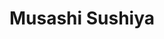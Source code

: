 ---
layout: place
title: Musashi Sushiya
permalink: /california/lake-forest/musashi-sushiya.html
stateAbbr: CA
stateName: California
cityName: Lake Forest
seo:
  type: restaurant
  links: http://www.musashisushiya.com/
place_id: ChIJw1192Pvo3IARPVqFayAZ19k
photos:
  - name: >-
      places/ChIJw1192Pvo3IARPVqFayAZ19k/photos/AeeoHcK0SBUEMFVAqWjYc7ycF5Gq2V08UiySTq1QZ4XtUXdtcdlk0zyniKOWVlftJlemakX4zY9Aof69MrbTIDyCDZ63ZDfRfMJzQkMNCtJ-PnCyUFHevahh2YNlv6Bv2UlCX1TeooG9p1gwsyHqeEomRSCtvBV1VIhoAPPmTUosuS19tFX_R27E30J-jPk1S3t9pGlgSzmyc7t0tgtiUhyVhzKVzgIIWbfMMFvv_lRhQ3oPPvWqcq2QmJaV-2l3PGVZuBgDt1SzwTxIoCrMTQiW9agoulFTlZUkRkm3eIytmvfUotfdE1hT_BoxaNQayQr_eAEpvEtvd_79muuxwQhNEba7_O-vqpmQ7iKYirOb77ivhcfXVeMGLYlfIv_CBTw4NHjP8_7_Fw6wQKCJXGFQXsksBI9XEsk4eil1e1tAZaL3ZQ
    widthPx: 4032
    heightPx: 3024
    authorAttributions:
      - displayName: Whistle Honey
        uri: https://maps.google.com/maps/contrib/105438453931540845680
        photoUri: >-
          https://lh3.googleusercontent.com/a/ACg8ocJJ_N0W7HQRr6JRCgHffDuueE6oPMpt6B59ZcWeRvyBkBX2mw=s100-p-k-no-mo
    flagContentUri: >-
      https://www.google.com/local/imagery/report/?cb_client=maps_api_places.places_api&image_key=!1e10!2sCIHM0ogKEICAgIDymr7lAQ&hl=en-US
    googleMapsUri: >-
      https://www.google.com/maps/place//data=!3m4!1e2!3m2!1sCIHM0ogKEICAgIDymr7lAQ!2e10!4m2!3m1!1s0x80dce8fbd87d5dc3:0xd9d719206b855a3d
  - name: >-
      places/ChIJw1192Pvo3IARPVqFayAZ19k/photos/AeeoHcLWbkRJisIgD6Picxk5wJfwBVG7WtA4uhir0nzY8YnbtEZfT5F0JTieUwuEMBVMhX-KQst41vQqknZ2AJnad-nKxWxkw50jz7Xo1P3ClqLQ8OF9QAxcPbiWpucg4JV2wJQKHib6dZoT6FBK0s2vBoz-ynpa6qbsB13nta_TIJkkhxgGgPrjlHIMGZKSyU9P--2VF7TSNy8YBBi7i0TMPCq4womKCtZvtCl7PZ7y-dszVNqFLdKK3EAXPf53V4cOGcwYGy3_GB_73CL_pfV7A_qwGar0yG5dCVoGT2AwCtVJNA
    widthPx: 4800
    heightPx: 2700
    authorAttributions:
      - displayName: Musashi Sushiya
        uri: https://maps.google.com/maps/contrib/110497963736977325618
        photoUri: >-
          https://lh3.googleusercontent.com/a-/ALV-UjVZW2GLxdTYF4aY9TAKhH-Rr2P0WQDrYfGuug_UWQjDCOf8glY=s100-p-k-no-mo
    flagContentUri: >-
      https://www.google.com/local/imagery/report/?cb_client=maps_api_places.places_api&image_key=!1e10!2sAF1QipPnc9_N2zT-X8P5PJScyjI3suZTtwVvWXns46Ze&hl=en-US
    googleMapsUri: >-
      https://www.google.com/maps/place//data=!3m4!1e2!3m2!1sAF1QipPnc9_N2zT-X8P5PJScyjI3suZTtwVvWXns46Ze!2e10!4m2!3m1!1s0x80dce8fbd87d5dc3:0xd9d719206b855a3d
  - name: >-
      places/ChIJw1192Pvo3IARPVqFayAZ19k/photos/AeeoHcLR6b2aOSbcdWBZVcb5YKFeHWZRiikMC4dCyTGIEvA_XWqCdC_tNiHHU9Id9tZQiTfrsj3uAGwcAUvmpE855TbLxtNpruJ4--9GdVrhRm8OIO6Ky2MoB1AylpFl09KiKIeGBkwWQYEo_lOFLb1RX3eywGjCbENQFVdnK4QTeBs9etL9ixfBv34PW-Dp7l9CaiByVj62iu0UHwnNQ93W5vFk5y9KjfvGyLlv4NbnzMODkbU2kPuZvVi4NaF4DspZ_pRacqHupSVxuhPeZ7n3NGqabiQKui3swCGv_nDex0skCw
    widthPx: 4800
    heightPx: 2983
    authorAttributions:
      - displayName: Musashi Sushiya
        uri: https://maps.google.com/maps/contrib/110497963736977325618
        photoUri: >-
          https://lh3.googleusercontent.com/a-/ALV-UjVZW2GLxdTYF4aY9TAKhH-Rr2P0WQDrYfGuug_UWQjDCOf8glY=s100-p-k-no-mo
    flagContentUri: >-
      https://www.google.com/local/imagery/report/?cb_client=maps_api_places.places_api&image_key=!1e10!2sAF1QipNC0OTZGlJttgNltj-t6_2n-pDu3zxmsppb5Z3j&hl=en-US
    googleMapsUri: >-
      https://www.google.com/maps/place//data=!3m4!1e2!3m2!1sAF1QipNC0OTZGlJttgNltj-t6_2n-pDu3zxmsppb5Z3j!2e10!4m2!3m1!1s0x80dce8fbd87d5dc3:0xd9d719206b855a3d
  - name: >-
      places/ChIJw1192Pvo3IARPVqFayAZ19k/photos/AeeoHcKBwwR6n3cAeg1XVYEQQl7NDN9rHkLzG3zZQbwHFonIMDxLziVSN2ZXAwIfsY_H93puzy69E7HhAZ713128tGWbvQ43kin7h72HaJI_7orlIsHQoSNDneYXNJ9la2g4PzxPfTKxQ_gOl_GAnswDyg4nBxY1dYMI8toVdzLQPEpApjdjc6PxhwakhrsLzcJFO9iTZmw3MywZhBLE45_1zKT0orYDOiAx2vIbOdSiw2AUh9GzoRj5ucRdzb62CLZzAx1aX-GXebw8Z-KhnQndskm0nFj5bf5ZuPethRmjwq87xH8GETJVhpnrf_5cmoM7_qt4bYF6ZExvVuuzwKJDonqi5Gum6sNE8xazjbeBtUtTye-eCZHWW22mmgr7usYQcvgV_c6TgOHgCXCN6byR0r7AdvqRg80wwBEy1AyITyu2VAKX
    widthPx: 3600
    heightPx: 4800
    authorAttributions:
      - displayName: Elizabeth Burgi
        uri: https://maps.google.com/maps/contrib/104883169874035778197
        photoUri: >-
          https://lh3.googleusercontent.com/a-/ALV-UjVYsoCHhDh9dL4caJnz6ddOmMdxGgIaj5VlLYtQy2SqJ0VWt8rd=s100-p-k-no-mo
    flagContentUri: >-
      https://www.google.com/local/imagery/report/?cb_client=maps_api_places.places_api&image_key=!1e10!2sCIHM0ogKEICAgMCwz6GoywE&hl=en-US
    googleMapsUri: >-
      https://www.google.com/maps/place//data=!3m4!1e2!3m2!1sCIHM0ogKEICAgMCwz6GoywE!2e10!4m2!3m1!1s0x80dce8fbd87d5dc3:0xd9d719206b855a3d
  - name: >-
      places/ChIJw1192Pvo3IARPVqFayAZ19k/photos/AeeoHcLqEewzhRWIZLRFGjo1zLxBr1mv9ISvSczghjGyEaEErDbmCO8bmhCvOXQexMf6J9wtfjickxuuN7VKHRmU8RXlZDAO8fYSQIZNPPrIMqy9i-Szx09P6lwpATHKWe7gG9rHsu3TG2qa0l6wGR9ybQL2Gt_y9kpS9tv0CAK6COPuJpCqNVQ3kIxnnvwa7SPufST7W3QhSRkwgLz1gaQvTwFbRHRDCDmCiPPdlbYg5D-gSGDlUm8KDRBC-NrQZtYWRgjLcWxGM2smN8cazPZvFdKsUhELef7hbSk-LwgnSeizAtHNNn0Y3Gb_zy3MOS8zTUJXvMkBtHaZ8nCTsN_WR8ER0FP8NfQmmkKzrfcx7NEDiAsyhNstr0pKP-MaTkHjHQvDNQVCHCmcnR9PR84S6fIvTkRgvloNU2afNtd3DkdTZg
    widthPx: 1000
    heightPx: 666
    authorAttributions:
      - displayName: Vincent Steele
        uri: https://maps.google.com/maps/contrib/109210601166753581170
        photoUri: >-
          https://lh3.googleusercontent.com/a-/ALV-UjXDiIYtxCac3HYUl8y5taC2HmYPnp8nJeHbeEAxmqlP1XEY7gI=s100-p-k-no-mo
    flagContentUri: >-
      https://www.google.com/local/imagery/report/?cb_client=maps_api_places.places_api&image_key=!1e10!2sCIHM0ogKEICAgICKh7vPYw&hl=en-US
    googleMapsUri: >-
      https://www.google.com/maps/place//data=!3m4!1e2!3m2!1sCIHM0ogKEICAgICKh7vPYw!2e10!4m2!3m1!1s0x80dce8fbd87d5dc3:0xd9d719206b855a3d
  - name: >-
      places/ChIJw1192Pvo3IARPVqFayAZ19k/photos/AeeoHcKtKtlG0FygOpDnW3Uwer99vA2q0fiMZ8fznjgzl0da7qb09WhLPKq-RfD3XUPzlDS9UAp6M-M_DRHUbkUa4x-8uqIYQJvGZ8OFvroBBRDYJHmUayhSg25hNcwxLeLVO1p8PnUjtVkUKqLWGgm2LaoSjjETBUzBqnPPxpCfb0YY7ad2kxj6UBm29cHeic4PM6MpZRzQMcn5hArSoqmNyfUp1ztR9ro5pLU52GA7iqsoLjhZSeyhVqXYdI3E96TINxnjAHZGog_qHJTDszMiRdBQKgM5CIcAZL7PjwqEKwi5pz4iMR3iaY3j9HZQkfot0ExLN-EsL00mt1kOWLOupXXrg22OTAI3E2ebHv4KqRSDnNrlbPEiKweb6na3T7i37Ox7sI0U7KBOX5QP3j4DVkuu2zaliiRe7K_4HeA9eVrvtoIe
    widthPx: 1000
    heightPx: 666
    authorAttributions:
      - displayName: broderick innes
        uri: https://maps.google.com/maps/contrib/102983037274153972095
        photoUri: >-
          https://lh3.googleusercontent.com/a/ACg8ocK48OaBXVgdkYc7R-FzcT0GW3-K86e-BP9T0ezKALyyq4LGqQ=s100-p-k-no-mo
    flagContentUri: >-
      https://www.google.com/local/imagery/report/?cb_client=maps_api_places.places_api&image_key=!1e10!2sCIHM0ogKEICAgICKyN_xiQE&hl=en-US
    googleMapsUri: >-
      https://www.google.com/maps/place//data=!3m4!1e2!3m2!1sCIHM0ogKEICAgICKyN_xiQE!2e10!4m2!3m1!1s0x80dce8fbd87d5dc3:0xd9d719206b855a3d
  - name: >-
      places/ChIJw1192Pvo3IARPVqFayAZ19k/photos/AeeoHcKv2pU9KYf7tF46qF3pjMc5LsXoVnUvCVBthc-4LApwS-idUdcs5fsjpl-yPJtIdW_KEmHVXrmkWzmV2C_MCkbBnAOf6Y4QiJKlJxw0CAuKaiRp4VObfZwgM2MYYJESWNIQfAyWiuBVNVzvgHwDiFnCQCo8xJqWAW_Px4qT_L1vOaxMyxCahnd17IwbzOlvk3qOCr_tlO6FZL25jqbMXQdQL_e9V2ldhYXtoXtaF07sdp6e497OWSsYk4bVUUeoips0PuvTBMnZlhS0gIiDa_F3xS0hpbFYAe6ly27ExuxgvpMLecY31nAv9vVqr79DxxF6WsapCdPUeFWubsysQ97_zHBjb3qpEbWHzZqKwFFiLKboq7WKBEm4xKKANgmm5qGW8NXBkLjJXHaqpsbBaKwjTCk1_yJBNHBYjNMwH2g
    widthPx: 1000
    heightPx: 656
    authorAttributions:
      - displayName: Vincent Steele
        uri: https://maps.google.com/maps/contrib/109210601166753581170
        photoUri: >-
          https://lh3.googleusercontent.com/a-/ALV-UjXDiIYtxCac3HYUl8y5taC2HmYPnp8nJeHbeEAxmqlP1XEY7gI=s100-p-k-no-mo
    flagContentUri: >-
      https://www.google.com/local/imagery/report/?cb_client=maps_api_places.places_api&image_key=!1e10!2sCIHM0ogKEICAgICKh7v_QA&hl=en-US
    googleMapsUri: >-
      https://www.google.com/maps/place//data=!3m4!1e2!3m2!1sCIHM0ogKEICAgICKh7v_QA!2e10!4m2!3m1!1s0x80dce8fbd87d5dc3:0xd9d719206b855a3d
  - name: >-
      places/ChIJw1192Pvo3IARPVqFayAZ19k/photos/AeeoHcLYvntF8SjHQ-Tvo5GmwA1vtbBs-yLT9OTb2BothWQvxhom8Bx-1RshtZx-HpHUqUjcAfpYI0CRUJ06ZnujGsaokWGlzm4371sl3Ed4ZVIB5uXLHAw8hybl0Rmq3Gq9P3BGyjUBr2587CnKOUhNy1oflXRg4q8KPUJrig4y4dPAQ_ylWSAbJoIOYtOyFjiueXPHO0X4SrT-JZRWO95apaX84Qj89w_aCfANBF2E3ZFqcln73k83YgEGmXkoVVBuXOjavpPcTN2CUP1RqDJUA-eaSa87LNdbT6t6EnKH4owPfQ
    widthPx: 4800
    heightPx: 3200
    authorAttributions:
      - displayName: Musashi Sushiya
        uri: https://maps.google.com/maps/contrib/110497963736977325618
        photoUri: >-
          https://lh3.googleusercontent.com/a-/ALV-UjVZW2GLxdTYF4aY9TAKhH-Rr2P0WQDrYfGuug_UWQjDCOf8glY=s100-p-k-no-mo
    flagContentUri: >-
      https://www.google.com/local/imagery/report/?cb_client=maps_api_places.places_api&image_key=!1e10!2sAF1QipNXHTpToLUvtTE8dt4sehcR5tDXriZiN62_7lEP&hl=en-US
    googleMapsUri: >-
      https://www.google.com/maps/place//data=!3m4!1e2!3m2!1sAF1QipNXHTpToLUvtTE8dt4sehcR5tDXriZiN62_7lEP!2e10!4m2!3m1!1s0x80dce8fbd87d5dc3:0xd9d719206b855a3d
  - name: >-
      places/ChIJw1192Pvo3IARPVqFayAZ19k/photos/AeeoHcKiGZXURge1LpHC_8AQeGsYq7CNKFEDnXtBvW0Ac_ROWK14wR4adfyxPz5Mf9KLvgjX9pHYIhbdWJWbD9Rh1iA8a4j8lmJdWAofSGKWD4nmSPYVI8ZeZLm_jfOZP6QIscBFbxr316RFLAbPgfYrUZPnz5qEThtsMtlQPG5R67df8LXICjnz59476xJ9MG7TEGeAKGswUY93at5dguQVGR1kmTfIwmTbm1GyfwLQ01ngOgeIo9RrNxbp8VKZQL67nTDdEfNGht9kQ_JAAmevdker5YgaAkQcKqJcdbGV9irP2LR8NDnzYvwcrPWG872nFflFnlzNJRb3FiU2cl3lNGKmEJsF_eUidUIWgTahS08uwzTes0UGoEfNyrjXyxJKAvIZ8YZgYORbxbPz7N6Ylr2qezNWdngpLnvqrmlIu04t26rc
    widthPx: 3072
    heightPx: 4080
    authorAttributions:
      - displayName: Brandon Johnson
        uri: https://maps.google.com/maps/contrib/110244540561434332142
        photoUri: >-
          https://lh3.googleusercontent.com/a-/ALV-UjXd2L4NLDvFOky8qqAVBtXU3ACuqmsUnljkZWQ-gXkO0BzA3MlHOA=s100-p-k-no-mo
    flagContentUri: >-
      https://www.google.com/local/imagery/report/?cb_client=maps_api_places.places_api&image_key=!1e10!2sCIHM0ogKEICAgIC2oa-mrgE&hl=en-US
    googleMapsUri: >-
      https://www.google.com/maps/place//data=!3m4!1e2!3m2!1sCIHM0ogKEICAgIC2oa-mrgE!2e10!4m2!3m1!1s0x80dce8fbd87d5dc3:0xd9d719206b855a3d
  - name: >-
      places/ChIJw1192Pvo3IARPVqFayAZ19k/photos/AeeoHcJfnEiRU3muhNS-OIsrbY1kN86otPNWPKV_JtJw_3hgcPemh6xV6tu-QIrv-v4XGVpTPix1FEt9Gb0PMB4eF-zIEee88yZNHIehkeFisbKvK_bYRnMFr-W4S1z5EEcDOcuLokL4eDeDPvEDsr0SFg90cxsE4gF9IPyAp0Q7KCL3ynT7XBVFVxSLA3Sx0gIgHkm2sCoUQQSpYJ_-2bBdYf5Kb2s6s8NgjvuAfK2bi4dgRWFnK5Rv05qNgGp1tJN7HFuIcfvFHpCzo7oKtYQAuDPQBI4oXFBWY9ZdR5HChbfDWGyFMrxhlQKbkDzfSIHRASwLPhMZGUZ3JrdEg3-r4urA4jXzCmvuvkgzbCQsE8X12VgnBO-LyXnIciMGHB-zAZsM3UVE8jVgJWqzBa-ItYdYMz4avvFVjiwbSWKkaIDEJvSB
    widthPx: 4800
    heightPx: 3600
    authorAttributions:
      - displayName: Caius G. (Apex Golf Carts)
        uri: https://maps.google.com/maps/contrib/111805682802733119214
        photoUri: >-
          https://lh3.googleusercontent.com/a-/ALV-UjW6aaYgryxa9TyzkviAEuZew_KAjkzpmVAC90jHwEn-13HdUk_l=s100-p-k-no-mo
    flagContentUri: >-
      https://www.google.com/local/imagery/report/?cb_client=maps_api_places.places_api&image_key=!1e10!2sCIHM0ogKEICAgICqrqCX0AE&hl=en-US
    googleMapsUri: >-
      https://www.google.com/maps/place//data=!3m4!1e2!3m2!1sCIHM0ogKEICAgICqrqCX0AE!2e10!4m2!3m1!1s0x80dce8fbd87d5dc3:0xd9d719206b855a3d
address: '23532 El Toro Rd Suite #18, Lake Forest, CA 92630, USA'
street: '23532 El Toro Rd Suite #18'
city: Lake Forest
state: CA
zip: '92630'
country: USA
neighborhood: null
latitude: '33.620144'
longitude: '-117.698815'
accessibility_options:
  wheelchairAccessibleParking: true
  wheelchairAccessibleEntrance: true
  wheelchairAccessibleRestroom: true
  wheelchairAccessibleSeating: true
business_status: OPERATIONAL
name: Musashi Sushiya
google_maps_links:
  directionsUri: >-
    https://www.google.com/maps/dir//''/data=!4m7!4m6!1m1!4e2!1m2!1m1!1s0x80dce8fbd87d5dc3:0xd9d719206b855a3d!3e0
  placeUri: https://maps.google.com/?cid=15697042653256702525
  writeAReviewUri: >-
    https://www.google.com/maps/place//data=!4m3!3m2!1s0x80dce8fbd87d5dc3:0xd9d719206b855a3d!12e1
  reviewsUri: >-
    https://www.google.com/maps/place//data=!4m4!3m3!1s0x80dce8fbd87d5dc3:0xd9d719206b855a3d!9m1!1b1
  photosUri: >-
    https://www.google.com/maps/place//data=!4m3!3m2!1s0x80dce8fbd87d5dc3:0xd9d719206b855a3d!10e5
primary_type: Sushi Restaurant
opening_hours:
  regular: null
  current: null
secondary_opening_hours:
  regular:
    weekdayDescriptions: null
    type: null
  current:
    weekdayDescriptions: null
    type: null
phone: (949) 699-2580
price_level: PRICE_LEVEL_MODERATE
price_range: $20 &ndash; $30
rating: '4.2'
rating_count: 0
website: http://www.musashisushiya.com/
description: >-
  Explore Musashi Sushiya in Lake Forest, CA$$$Musashi Sushiya in Lake Forest,
  CA, stands out as a cozy sushi destination offering a variety of creative
  rolls and authentic Japanese dishes in a relaxed setting. This eatery delights
  visitors with fresh, flavorful options that highlight the best of Japanese
  cuisine, including inventive sushi combinations and happy hour deals that add
  extra value to your meal. The dimly lit ambiance creates an inviting
  atmosphere perfect for casual dinners or gatherings with friends, making it a
  go-to spot for those seeking top-rated sushi experiences nearby. Accessibility
  features like wheelchair-friendly entrances and seating ensure everyone can
  enjoy the offerings, while the moderate price range makes it an approachable
  choice for sushi lovers exploring local Japanese places.
generative_summary: >-
  Explore Musashi Sushiya in Lake Forest, CA$$$Musashi Sushiya in Lake Forest,
  CA, stands out as a cozy sushi destination offering a variety of creative
  rolls and authentic Japanese dishes in a relaxed setting. This eatery delights
  visitors with fresh, flavorful options that highlight the best of Japanese
  cuisine, including inventive sushi combinations and happy hour deals that add
  extra value to your meal. The dimly lit ambiance creates an inviting
  atmosphere perfect for casual dinners or gatherings with friends, making it a
  go-to spot for those seeking top-rated sushi experiences nearby. Accessibility
  features like wheelchair-friendly entrances and seating ensure everyone can
  enjoy the offerings, while the moderate price range makes it an approachable
  choice for sushi lovers exploring local Japanese places.
generative_disclosure: Summarized by AI using the Grok-3-Mini model.
reviews:
  - name: >-
      places/ChIJw1192Pvo3IARPVqFayAZ19k/reviews/ChZDSUhNMG9nS0VJQ0FnTUNBX0wydU93EAE
    relativePublishTimeDescription: 2 months ago
    rating: 5
    text:
      text: >-
        I recently had the pleasure of dining at this amazing sushi restaurant,
        and I must say, it exceeded all my expectations! The quality of the fish
        was incredibly fresh, the flavors were perfectly balanced, and every
        bite was a true delight. The presentation of the dishes was absolutely
        beautiful, showcasing the chef’s attention to detail.


        The service was outstanding—friendly, attentive, and efficient. The
        ambiance was warm and inviting, making the whole dining experience even
        more enjoyable. Whether you’re a sushi lover or trying it for the first
        time, this place is a must-visit. I can’t wait to come back and enjoy
        more of their delicious creations!
      languageCode: en
    originalText:
      text: >-
        I recently had the pleasure of dining at this amazing sushi restaurant,
        and I must say, it exceeded all my expectations! The quality of the fish
        was incredibly fresh, the flavors were perfectly balanced, and every
        bite was a true delight. The presentation of the dishes was absolutely
        beautiful, showcasing the chef’s attention to detail.


        The service was outstanding—friendly, attentive, and efficient. The
        ambiance was warm and inviting, making the whole dining experience even
        more enjoyable. Whether you’re a sushi lover or trying it for the first
        time, this place is a must-visit. I can’t wait to come back and enjoy
        more of their delicious creations!
      languageCode: en
    authorAttribution:
      displayName: Par Mo
      uri: https://www.google.com/maps/contrib/107540607557411468400/reviews
      photoUri: >-
        https://lh3.googleusercontent.com/a/ACg8ocKU3GL2MFH8unIOZWQWEu3yBLU5MTkBhC-txcyFI3VgHASEuw=s128-c0x00000000-cc-rp-mo-ba4
    publishTime: '2025-01-30T08:13:37.361041Z'
    flagContentUri: >-
      https://www.google.com/local/review/rap/report?postId=ChZDSUhNMG9nS0VJQ0FnTUNBX0wydU93EAE&d=17924085&t=1
    googleMapsUri: >-
      https://www.google.com/maps/reviews/data=!4m6!14m5!1m4!2m3!1sChZDSUhNMG9nS0VJQ0FnTUNBX0wydU93EAE!2m1!1s0x80dce8fbd87d5dc3:0xd9d719206b855a3d
  - name: >-
      places/ChIJw1192Pvo3IARPVqFayAZ19k/reviews/ChZDSUhNMG9nS0VJQ0FnTUN3ejZHb0N3EAE
    relativePublishTimeDescription: 3 weeks ago
    rating: 5
    text:
      text: >-
        This place is really good. Great atmosphere and the sushi was delicious.
        I loved the ABC roll.
      languageCode: en
    originalText:
      text: >-
        This place is really good. Great atmosphere and the sushi was delicious.
        I loved the ABC roll.
      languageCode: en
    authorAttribution:
      displayName: Elizabeth Burgi
      uri: https://www.google.com/maps/contrib/104883169874035778197/reviews
      photoUri: >-
        https://lh3.googleusercontent.com/a-/ALV-UjVYsoCHhDh9dL4caJnz6ddOmMdxGgIaj5VlLYtQy2SqJ0VWt8rd=s128-c0x00000000-cc-rp-mo-ba5
    publishTime: '2025-03-22T03:05:03.232008Z'
    flagContentUri: >-
      https://www.google.com/local/review/rap/report?postId=ChZDSUhNMG9nS0VJQ0FnTUN3ejZHb0N3EAE&d=17924085&t=1
    googleMapsUri: >-
      https://www.google.com/maps/reviews/data=!4m6!14m5!1m4!2m3!1sChZDSUhNMG9nS0VJQ0FnTUN3ejZHb0N3EAE!2m1!1s0x80dce8fbd87d5dc3:0xd9d719206b855a3d
  - name: >-
      places/ChIJw1192Pvo3IARPVqFayAZ19k/reviews/ChZDSUhNMG9nS0VJQ0FnSUNpX0x1ZVp3EAE
    relativePublishTimeDescription: 4 years ago
    rating: 5
    text:
      text: >-
        My wife and I have been going to Musashi Sushiya for a couple years now
        and have always loved this place.  I am extremely critical when it come
        to sushi and they never disappoint.


        This place has been here for quite some time, my wife and I recently
        decided to drop by after Going to El Toro Meat Market. Wow, I cannot
        believe it took us so many years to find this place, it is a hidden
        Gem!  The staff is friendly, and Sushi Chefs are great, and the Sushi is
        beyond excellent!
      languageCode: en
    originalText:
      text: >-
        My wife and I have been going to Musashi Sushiya for a couple years now
        and have always loved this place.  I am extremely critical when it come
        to sushi and they never disappoint.


        This place has been here for quite some time, my wife and I recently
        decided to drop by after Going to El Toro Meat Market. Wow, I cannot
        believe it took us so many years to find this place, it is a hidden
        Gem!  The staff is friendly, and Sushi Chefs are great, and the Sushi is
        beyond excellent!
      languageCode: en
    authorAttribution:
      displayName: Richard Calkins
      uri: https://www.google.com/maps/contrib/103551642884526041823/reviews
      photoUri: >-
        https://lh3.googleusercontent.com/a-/ALV-UjXLJG-B46bsfbBPpI8B1fBLtflWVOeTicZzxnhHSfrfXZv-kMF6=s128-c0x00000000-cc-rp-mo-ba4
    publishTime: '2020-10-25T16:14:49.250182Z'
    flagContentUri: >-
      https://www.google.com/local/review/rap/report?postId=ChZDSUhNMG9nS0VJQ0FnSUNpX0x1ZVp3EAE&d=17924085&t=1
    googleMapsUri: >-
      https://www.google.com/maps/reviews/data=!4m6!14m5!1m4!2m3!1sChZDSUhNMG9nS0VJQ0FnSUNpX0x1ZVp3EAE!2m1!1s0x80dce8fbd87d5dc3:0xd9d719206b855a3d
  - name: >-
      places/ChIJw1192Pvo3IARPVqFayAZ19k/reviews/ChZDSUhNMG9nS0VJQ0FnSUNubGVlWlZnEAE
    relativePublishTimeDescription: 6 months ago
    rating: 5
    text:
      text: >-
        Outstanding Japanese food and exceptional service and ambiance.

        You can’t go wrong and you will classify this restaurant as a DR (Do
        Return)

        We certainly do

        There are many choices that you can make to spend your hard earned money
        these days and many vying for your patronage.  This restaurant has the
        best of all worlds.  The pleasant atmosphere and the superb cuisine will
        always keep you coming back for more.  We have never had a bad meal or
        unpleasant experience.  We heartily recommend that you find out for
        yourselves too. Ask for Oliver and Grace when you come in.  They will
        take good care of you.  Frank and Rhoda Mission Viejo CA
      languageCode: en
    originalText:
      text: >-
        Outstanding Japanese food and exceptional service and ambiance.

        You can’t go wrong and you will classify this restaurant as a DR (Do
        Return)

        We certainly do

        There are many choices that you can make to spend your hard earned money
        these days and many vying for your patronage.  This restaurant has the
        best of all worlds.  The pleasant atmosphere and the superb cuisine will
        always keep you coming back for more.  We have never had a bad meal or
        unpleasant experience.  We heartily recommend that you find out for
        yourselves too. Ask for Oliver and Grace when you come in.  They will
        take good care of you.  Frank and Rhoda Mission Viejo CA
      languageCode: en
    authorAttribution:
      displayName: Rodora Helring
      uri: https://www.google.com/maps/contrib/116708098470381722048/reviews
      photoUri: >-
        https://lh3.googleusercontent.com/a-/ALV-UjV_OhBHxfid_XBJTqEZG9RLBQ6a90KIUBlXo6RKRU_c1v106s59tw=s128-c0x00000000-cc-rp-mo
    publishTime: '2024-09-28T05:25:36.520821Z'
    flagContentUri: >-
      https://www.google.com/local/review/rap/report?postId=ChZDSUhNMG9nS0VJQ0FnSUNubGVlWlZnEAE&d=17924085&t=1
    googleMapsUri: >-
      https://www.google.com/maps/reviews/data=!4m6!14m5!1m4!2m3!1sChZDSUhNMG9nS0VJQ0FnSUNubGVlWlZnEAE!2m1!1s0x80dce8fbd87d5dc3:0xd9d719206b855a3d
  - name: >-
      places/ChIJw1192Pvo3IARPVqFayAZ19k/reviews/ChZDSUhNMG9nS0VJQ0FnSUNQcTh5eVRBEAE
    relativePublishTimeDescription: 4 months ago
    rating: 5
    text:
      text: >-
        Great food and nice workers. I've been coming here for almost a year,
        it's usually my go-to sushi place. I especially love the heart attack
        roll.

        Would highly recommend , I just wish the place had different lighting.
      languageCode: en
    originalText:
      text: >-
        Great food and nice workers. I've been coming here for almost a year,
        it's usually my go-to sushi place. I especially love the heart attack
        roll.

        Would highly recommend , I just wish the place had different lighting.
      languageCode: en
    authorAttribution:
      displayName: maysa
      uri: https://www.google.com/maps/contrib/102897074203911497489/reviews
      photoUri: >-
        https://lh3.googleusercontent.com/a/ACg8ocIP1qrfV_uqf0jCmySeNtQBGBzNZ2QLEIPtDFQyr2lNqcQcYOE=s128-c0x00000000-cc-rp-mo-ba3
    publishTime: '2024-11-28T03:26:56.060686Z'
    flagContentUri: >-
      https://www.google.com/local/review/rap/report?postId=ChZDSUhNMG9nS0VJQ0FnSUNQcTh5eVRBEAE&d=17924085&t=1
    googleMapsUri: >-
      https://www.google.com/maps/reviews/data=!4m6!14m5!1m4!2m3!1sChZDSUhNMG9nS0VJQ0FnSUNQcTh5eVRBEAE!2m1!1s0x80dce8fbd87d5dc3:0xd9d719206b855a3d
review_summary: >-
  Insights from Recent Sushi Reviews$$$Visitors to this sushi spot often rave
  about the fresh and tasty rolls that make every bite memorable, with many
  highlighting creative options like specialty rolls as standout favorites.
  Folks appreciate the welcoming vibe and efficient service that enhance the
  overall dining experience, turning casual meals into enjoyable outings without
  any major hiccups. While some mention minor preferences for lighting
  adjustments, the general consensus leans toward it being a hidden gem for
  quality sushi close to home, ideal for groups or families looking for reliable
  spots. Overall, it's clear that this place earns its reputation as one of the
  best sushi restaurants near me, with consistent praise for its flavorful
  dishes and relaxed atmosphere that keeps patrons coming back for more.
review_disclosure: Summarized by AI using the Grok-3-Mini model.
parking_options:
  freeParkingLot: true
  freeStreetParking: true
  valetParking: false
payment_options:
  acceptsCreditCards: true
  acceptsDebitCards: true
  acceptsCashOnly: false
allow_dogs: null
curbside_pickup: null
delivery: true
dine_in: true
good_for_children: true
good_for_groups: true
good_for_sports: null
live_music: false
menu_for_children: true
outdoor_seating: null
reservable: true
restroom: true
serves_beer: true
serves_breakfast: false
serves_brunch: null
serves_cocktails: true
serves_coffee: null
serves_dinner: true
serves_dessert: true
serves_lunch: true
serves_vegetarian_food: null
serves_wine: true
takeout: true
update_category: pro
places_description: >-
  Dimly lit Japanese eatery providing creative rolls & sushi plus a happy hour
  in relaxed environs.

---